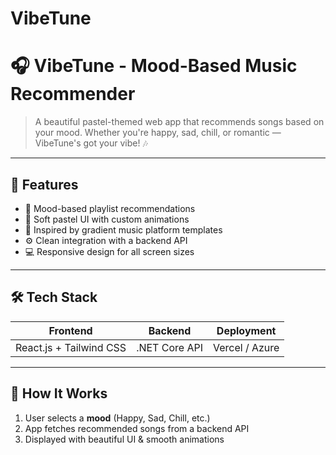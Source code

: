 # VibeTune

# 🎧 VibeTune - Mood-Based Music Recommender

> A beautiful pastel-themed web app that recommends songs based on your mood. Whether you're happy, sad, chill, or romantic — VibeTune's got your vibe! 🎶

---


## 🌈 Features

- 🎵 Mood-based playlist recommendations
- 💜 Soft pastel UI with custom animations
- 🎨 Inspired by gradient music platform templates
- ⚙️ Clean integration with a backend API
- 💻 Responsive design for all screen sizes

---

## 🛠️ Tech Stack

| Frontend        | Backend        | Deployment   |
|-----------------|----------------|--------------|
| React.js + Tailwind CSS | .NET Core API | Vercel / Azure |

---

## 🧠 How It Works

1. User selects a **mood** (Happy, Sad, Chill, etc.)
2. App fetches recommended songs from a backend API
3. Displayed with beautiful UI & smooth animations


